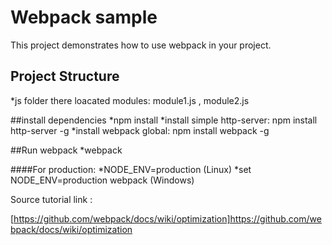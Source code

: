 # Webpack sample

This project demonstrates how to use webpack in your project.

## Project Structure
*js folder there loacated modules: module1.js , module2.js

##install dependencies
*npm install
*install simple http-server:   npm install http-server -g
*install webpack global:  npm install webpack -g


##Run webpack
*webpack


####For production: 
*NODE_ENV=production (Linux)
*set NODE_ENV=production  webpack (Windows)

Source tutorial link :  

[https://github.com/webpack/docs/wiki/optimization]https://github.com/webpack/docs/wiki/optimization

